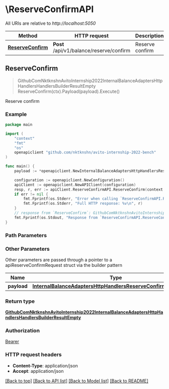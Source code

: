 # \ReserveConfirmAPI

All URIs are relative to *http://localhost:5050*

Method | HTTP request | Description
------------- | ------------- | -------------
[**ReserveConfirm**](ReserveConfirmAPI.md#ReserveConfirm) | **Post** /api/v1/balance/reserve/confirm | Reserve confirm



## ReserveConfirm

> GithubComNktknshnAvitoInternship2022InternalBalanceAdaptersHttpHandlersHandlersBuilderResultEmpty ReserveConfirm(ctx).Payload(payload).Execute()

Reserve confirm



### Example

```go
package main

import (
	"context"
	"fmt"
	"os"
	openapiclient "github.com/nktknshn/avito-internship-2022-bench"
)

func main() {
	payload := *openapiclient.NewInternalBalanceAdaptersHttpHandlersReserveConfirmRequestBody() // InternalBalanceAdaptersHttpHandlersReserveConfirmRequestBody | Payload

	configuration := openapiclient.NewConfiguration()
	apiClient := openapiclient.NewAPIClient(configuration)
	resp, r, err := apiClient.ReserveConfirmAPI.ReserveConfirm(context.Background()).Payload(payload).Execute()
	if err != nil {
		fmt.Fprintf(os.Stderr, "Error when calling `ReserveConfirmAPI.ReserveConfirm``: %v\n", err)
		fmt.Fprintf(os.Stderr, "Full HTTP response: %v\n", r)
	}
	// response from `ReserveConfirm`: GithubComNktknshnAvitoInternship2022InternalBalanceAdaptersHttpHandlersHandlersBuilderResultEmpty
	fmt.Fprintf(os.Stdout, "Response from `ReserveConfirmAPI.ReserveConfirm`: %v\n", resp)
}
```

### Path Parameters



### Other Parameters

Other parameters are passed through a pointer to a apiReserveConfirmRequest struct via the builder pattern


Name | Type | Description  | Notes
------------- | ------------- | ------------- | -------------
 **payload** | [**InternalBalanceAdaptersHttpHandlersReserveConfirmRequestBody**](InternalBalanceAdaptersHttpHandlersReserveConfirmRequestBody.md) | Payload | 

### Return type

[**GithubComNktknshnAvitoInternship2022InternalBalanceAdaptersHttpHandlersHandlersBuilderResultEmpty**](GithubComNktknshnAvitoInternship2022InternalBalanceAdaptersHttpHandlersHandlersBuilderResultEmpty.md)

### Authorization

[Bearer](../README.md#Bearer)

### HTTP request headers

- **Content-Type**: application/json
- **Accept**: application/json

[[Back to top]](#) [[Back to API list]](../README.md#documentation-for-api-endpoints)
[[Back to Model list]](../README.md#documentation-for-models)
[[Back to README]](../README.md)

